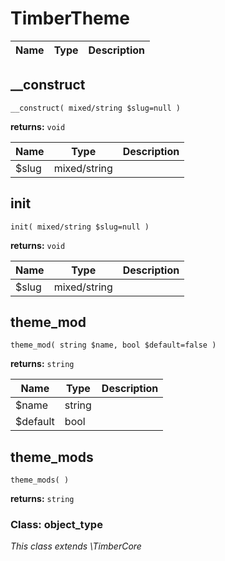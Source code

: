 
# TimberTheme




Name | Type | Description
---- | ---- | -----------
## __construct
`__construct( mixed/string $slug=null )`

**returns:** `void`



Name | Type | Description
---- | ---- | -----------
$slug | mixed/string | 


## init
`init( mixed/string $slug=null )`

**returns:** `void`



Name | Type | Description
---- | ---- | -----------
$slug | mixed/string | 


## theme_mod
`theme_mod( string $name, bool $default=false )`

**returns:** `string`



Name | Type | Description
---- | ---- | -----------
$name | string | 
$default | bool | 


## theme_mods
`theme_mods( )`

**returns:** `string`





### Class: object_type



*This class extends \TimberCore*

